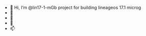 - 👋 Hi, I’m @lin17-1-mGb project for building lineageos 17.1 microg
- 👀 
- 🌱 
- 💞️ 
- 📫 
<!---
lin17-1-mGb/lin17-1-mGb is a ✨ special ✨ repository because its `README.md` (this file) appears on your GitHub profile.
You can click the Preview link to take a look at your changes.
--->
